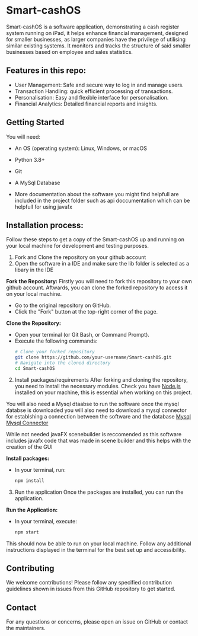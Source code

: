 # Smart-cashOS

Smart-cashOS  is a software application, demonstrating a cash register system running on iPad, it helps enhance financial management, designed for smaller businesses, as larger companies have the privilege of utilising similar existing systems.
It monitors and tracks the structure of said smaller businesses based on employee and sales statistics. 


## Features in this repo:
* User Management: Safe and secure way to log in and manage users.
* Transaction Handling: quick efficient processing of transactions.
* Personalisation: Easy and flexible interface for personalisation.
* Financial Analytics: Detailed financial reports and insights.


## Getting Started
You will need:
* An OS (operating system): Linux, Windows, or macOS
* Python 3.8+
* Git
* A MySql Database

* More documentation about the software you might find helpfull are included in the project folder such as api doccumentation which can be helpfull for using javafx


## Installation process:
Follow these steps to get a copy of the Smart-cashOS up and running on your local machine for development and testing purposes.

1. Fork and Clone the repository on your github account
2. Open the software in a IDE and make sure the lib folder is selected as a libary in the IDE


**Fork the Repository:**
Firstly you will need to fork this repository to your own github account. Aftwards, you can clone the forked repository to access it on your local machine. 

- Go to the original repository on GitHub.
- Click the "Fork" button at the top-right corner of the page.


**Clone the Repository:**
- Open your terminal (or Git Bash, or Command Prompt).
- Execute the following commands:
    ```bash
    # Clone your forked repository
    git clone https://github.com/your-username/Smart-cashOS.git
    # Navigate into the cloned directory
    cd Smart-cashOS
    ```



2. Install packages/requirements 
After forking and cloning the repository, you need to install the necessary modules.
Check you have [Node.js](https://nodejs.org/) installed on your machine, this is essential when working on this project.

You will also need a Mysql dtaabse to run the software once the mysql databse is downloaded you will also need to download a mysql connector for establshing a connection between the software and the database 
[Mysql](https://dev.mysql.com/downloads/installer/)
[Mysql Connector](https://www.mysql.com/products/connector/)


While not needed javaFX scenebuilder is reccomended as this software includes javafx code that was made in scene builder and this helps with the creation of the GUI


**Install packages:**
- In your terminal, run:
    ```bash
    npm install
    ```


3. Run the application
Once the packages are installed, you can run the application.

**Run the Application:**
- In your terminal, execute:
    ```bash
    npm start
    ```

This should now be able to run on your local machine. 
Follow any additional instructions displayed in the terminal for the  best set up and accessibility. 


## Contributing
 We welcome contributions! Please follow any specified contribution guidelines shown in issues from this GitHub repository to get started.

## Contact
 For any questions or concerns, please open an issue on GitHub or contact the maintainers.

